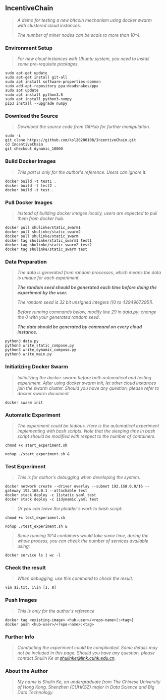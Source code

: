 ## IncentiveChain

> *A demo for testing a new bitcoin mechanism using docker swarm with clustered cloud instances.*
> 
> *The number of miner nodes can be scale to more than 10^4.*

### Environment Setup

> *For new cloud instances with Ubuntu system, you need to install some pre-requisite packages.*

```
sudo apt-get update
sudo apt-get install git-all
sudo apt install software-properties-common
sudo add-apt-repository ppa:deadsnakes/ppa
sudo apt update
sudo apt install python3.8
sudo apt install python3-numpy
pip3 install --upgrade numpy

```

### Download the Source

> *Download the source code from GitHub for further manipulation.*

```
sudo -i
git clone https://github.com/ksl20200108/IncentiveChain.git
cd IncentiveChain
git checkout dynamic_10000

```

### Build Docker Images

> *This part is only for the author's reference. Users can ignore it.*

```
docker build -t test1 .
docker build -t test2 .
docker build -t test .

```

### Pull Docker Images

> *Instead of building docker images locally, users are expected to pull them from docker hub.*

```
docker pull shulinke/static_swarm1
docker pull shulinke/static_swarm2
docker pull shulinke/static_swarm
docker tag shulinke/static_swarm1 test1
docker tag shulinke/static_swarm2 test2
docker tag shulinke/static_swarm test

```

### Data Preparation

> *The data is generated from random processes, which means the data is unique for each experiment.*
> 
> ***The random seed should be generated each time before doing the experiment by the user.***
> 
> *The random seed is 32 bit unsigned integers ([0 to 4294967295]).*
> 
> *Before running commands below, modify line 29 in data.py: change the 0 with your generated random seed.*
> 
> ***The data should be generated by command on every cloud instance.***

```
python3 data.py
python3 write_static_compose.py
python3 write_dynamic_compose.py
python3 write_main.py

```

### Initializing Docker Swarm

> *Initializing the docker swarm before both automatical and testing experiment. After using docker swarm init, let other cloud instances join the swarm cluster. Should you have any question, please refer to docker swarm document.*

```
docker swarm init

```

### Automatic Experiment

> *The experiment could be tedious. Here is the automatical experiment implementing with bash scripts. Note that the sleeping time in bash script should be modified with respect to the number of containers.*

```
chmod +x start_experiment.sh

```
```
nohup ./start_experiment.sh &

```

### Test Experiment

> *This is for author's debugging when developing the system.*

```
docker network create --driver overlay --subnet 192.168.0.0/16 --gateway 192.168.0.1 --attachable test
docker stack deploy -c 11static.yaml test
docker stack deploy -c 11dynamic.yaml test

```

> *Or you can leave the plodder's work to bash script:*

```
chmod +x test_experiment.sh

```
```
nohup ./test_experiment.sh &

```

> *Since running 10^4 containers would take some time, during the whole process, you can check the number of services available using:*

```
docker service ls | wc -l

```

### Check the result

> *When debugging, use this command to check the result.*

```
vim $i.txt, i\in [1, 8]

```

### Push Images

> *This is only for the author's reference*

```
docker tag <existing-image> <hub-user>/<repo-name>[:<tag>]
docker push <hub-user>/<repo-name>:<tag>

```

### Further Info

> *Conducting the experiment could be complicated. Some details may not be included in this page. Should you have any question, please contact Shulin Ke at <shulinke@link.cuhk.edu.cn>.*

### About the Author

> *My name is Shulin Ke, an undergraduate from The Chinese University of Hong Kong, Shenzhen (CUHKSZ) major in Data Science and Big Data Technology.*

